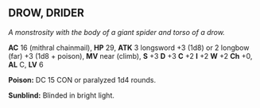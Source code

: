 ## DROW, DRIDER

_A monstrosity with the body of a giant spider and torso of a drow._

**AC** 16 (mithral chainmail), **HP** 29, **ATK** 3 longsword +3 (1d8) or 2 longbow (far) +3 (1d8 + poison), **MV** near (climb), **S** +3 **D** +3 **C** +2 **I** +2 **W** +2 **Ch** +0, **AL** C, **LV** 6

**Poison:** DC 15 CON or paralyzed 1d4 rounds.

**Sunblind:** Blinded in bright light.

